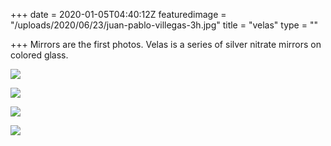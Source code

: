 +++
date = 2020-01-05T04:40:12Z
featuredimage = "/uploads/2020/06/23/juan-pablo-villegas-3h.jpg"
title = "velas"
type = ""

+++
Mirrors are the first photos. Velas is a series of silver nitrate mirrors on colored glass. 

![](/uploads/2020/06/23/juan-pablo-villegas-3h.jpg)

![](/uploads/2020/06/23/juan-pablo-villegas-3i.jpg)

![](/uploads/2020/06/23/juan-pablo-villegas-3b.jpg)

![](/uploads/2020/06/23/juan-pablo-villegas-3d.jpg)
